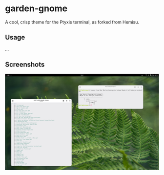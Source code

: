 # garden-gnome
A cool, crisp theme for the Ptyxis terminal, as forked from Hemisu.

## Usage
…

## Screenshots
![Garden GNOME Light, running `tree` and `cowsay`.](garden-gnome-light.png)
